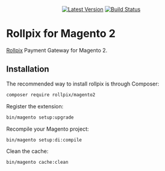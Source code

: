 <p align="center">
  <a href="https://github.com/rollpixio/magento2/releases"><img src="https://img.shields.io/github/release/rollpixio/magento2.svg" alt="Latest Version"/></a> <a href="https://travis-ci.com/rollpixio/magento2"><img src="https://img.shields.io/travis/rollpixio/magento2.svg" alt="Build Status"/></a>
</p>

# Rollpix for Magento 2 

[Rollpix](https://rollpix.io) Payment Gateway for Magento 2.

## Installation

The recommended way to install rollpix is through Composer:

```sh
composer require rollpix/magento2
```

Register the extension:

```sh
bin/magento setup:upgrade
```

Recompile your Magento project:

```sh
bin/magento setup:di:compile
```

Clean the cache:

```sh
bin/magento cache:clean
```
